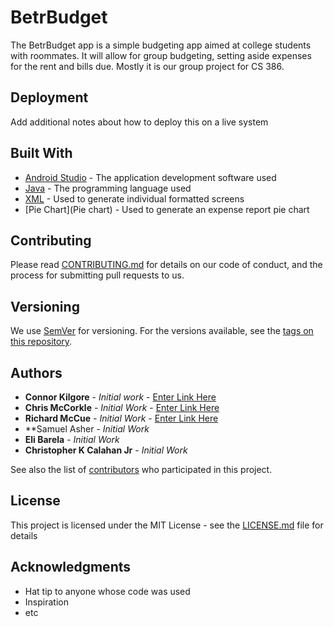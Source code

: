 # BetrBudget

The BetrBudget app is a simple budgeting app aimed at college students with roommates. It will allow for group budgeting, setting aside expenses for the rent and bills due. Mostly it is our group project for CS 386.


## Deployment

Add additional notes about how to deploy this on a live system

## Built With

* [Android Studio](https://developer.android.com/docs) - The application development software used
* [Java](https://www.java.com/en/download/help/whatis_java.html) - The programming language used
* [XML](https://www.xml.com/) - Used to generate individual formatted screens
* [Pie Chart](Pie chart) - Used to generate an expense report pie chart

## Contributing

Please read [CONTRIBUTING.md](https://gist.github.com/PurpleBooth/b24679402957c63ec426) for details on our code of conduct, and the process for submitting pull requests to us.

## Versioning

We use [SemVer](http://semver.org/) for versioning. For the versions available, see the [tags on this repository](https://github.com/your/project/tags). 

## Authors

* **Connor Kilgore** - *Initial work* - [Enter Link Here](https://google.com)
* **Chris McCorkle** - *Initial Work* - [Enter Link Here](https://google.com)
* **Richard McCue** - *Initial Work* - [Enter Link Here](https://google.com)
* **Samuel Asher - *Initial Work* 
* **Eli Barela** - *Initial Work*
* **Christopher K Calahan Jr** - *Initial Work*

See also the list of [contributors](https://github.com/your/project/contributors) who participated in this project.

## License

This project is licensed under the MIT License - see the [LICENSE.md](LICENSE.md) file for details

## Acknowledgments

* Hat tip to anyone whose code was used
* Inspiration
* etc

